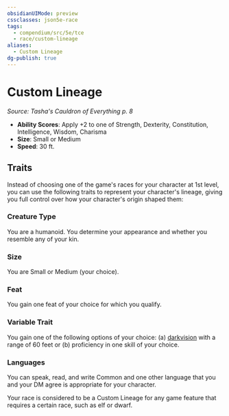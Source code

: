 ```yaml
---
obsidianUIMode: preview
cssclasses: json5e-race
tags:
  - compendium/src/5e/tce
  - race/custom-lineage
aliases:
  - Custom Lineage
dg-publish: true
---
```

# Custom Lineage
*Source: Tasha's Cauldron of Everything p. 8*  

- **Ability Scores**: Apply +2 to one of Strength, Dexterity, Constitution, Intelligence, Wisdom, Charisma
- **Size**: Small or Medium
- **Speed**: 30 ft.

## Traits

Instead of choosing one of the game's races for your character at 1st level, you can use the following traits to represent your character's lineage, giving you full control over how your character's origin shaped them:

### Creature Type

You are a humanoid. You determine your appearance and whether you resemble any of your kin.

### Size

You are Small or Medium (your choice).

### Feat

You gain one feat of your choice for which you qualify.

### Variable Trait

You gain one of the following options of your choice: (a) [darkvision](/3-Mechanics/CLI/rules/senses.md#darkvision) with a range of 60 feet or (b) proficiency in one skill of your choice.

### Languages

You can speak, read, and write Common and one other language that you and your DM agree is appropriate for your character.

Your race is considered to be a Custom Lineage for any game feature that requires a certain race, such as elf or dwarf.